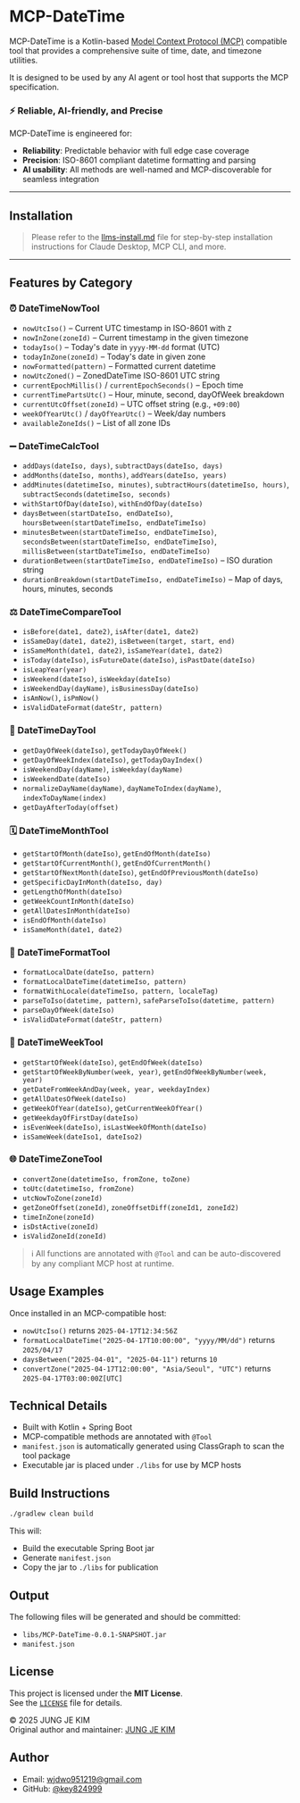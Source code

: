 # MCP-DateTime

MCP-DateTime is a Kotlin-based [Model Context Protocol (MCP)](https://modelcontextprotocol.io) compatible tool that provides a comprehensive suite of time, date, and timezone utilities.

It is designed to be used by any AI agent or tool host that supports the MCP specification.

### ⚡ Reliable, AI-friendly, and Precise

MCP-DateTime is engineered for:

- **Reliability**: Predictable behavior with full edge case coverage
- **Precision**: ISO-8601 compliant datetime formatting and parsing
- **AI usability**: All methods are well-named and MCP-discoverable for seamless integration

---

## Installation

> Please refer to the [llms-install.md](./llms-install.md) file for step-by-step installation instructions for Claude Desktop, MCP CLI, and more.

---

## Features by Category

### ⏰ DateTimeNowTool
- `nowUtcIso()` – Current UTC timestamp in ISO-8601 with `Z`
- `nowInZone(zoneId)` – Current timestamp in the given timezone
- `todayIso()` – Today's date in `yyyy-MM-dd` format (UTC)
- `todayInZone(zoneId)` – Today's date in given zone
- `nowFormatted(pattern)` – Formatted current datetime
- `nowUtcZoned()` – ZonedDateTime ISO-8601 UTC string
- `currentEpochMillis()` / `currentEpochSeconds()` – Epoch time
- `currentTimePartsUtc()` – Hour, minute, second, dayOfWeek breakdown
- `currentUtcOffset(zoneId)` – UTC offset string (e.g., `+09:00`)
- `weekOfYearUtc()` / `dayOfYearUtc()` – Week/day numbers
- `availableZoneIds()` – List of all zone IDs

### ➖ DateTimeCalcTool
- `addDays(dateIso, days)`, `subtractDays(dateIso, days)`
- `addMonths(dateIso, months)`, `addYears(dateIso, years)`
- `addMinutes(datetimeIso, minutes)`, `subtractHours(datetimeIso, hours)`, `subtractSeconds(datetimeIso, seconds)`
- `withStartOfDay(dateIso)`, `withEndOfDay(dateIso)`
- `daysBetween(startDateIso, endDateIso)`, `hoursBetween(startDateTimeIso, endDateTimeIso)`
- `minutesBetween(startDateTimeIso, endDateTimeIso)`, `secondsBetween(startDateTimeIso, endDateTimeIso)`, `millisBetween(startDateTimeIso, endDateTimeIso)`
- `durationBetween(startDateTimeIso, endDateTimeIso)` – ISO duration string
- `durationBreakdown(startDateTimeIso, endDateTimeIso)` – Map of days, hours, minutes, seconds

### ⚖ DateTimeCompareTool
- `isBefore(date1, date2)`, `isAfter(date1, date2)`
- `isSameDay(date1, date2)`, `isBetween(target, start, end)`
- `isSameMonth(date1, date2)`, `isSameYear(date1, date2)`
- `isToday(dateIso)`, `isFutureDate(dateIso)`, `isPastDate(dateIso)`
- `isLeapYear(year)`
- `isWeekend(dateIso)`, `isWeekday(dateIso)`
- `isWeekendDay(dayName)`, `isBusinessDay(dateIso)`
- `isAmNow()`, `isPmNow()`
- `isValidDateFormat(dateStr, pattern)`

### 📅 DateTimeDayTool
- `getDayOfWeek(dateIso)`, `getTodayDayOfWeek()`
- `getDayOfWeekIndex(dateIso)`, `getTodayDayIndex()`
- `isWeekendDay(dayName)`, `isWeekday(dayName)`
- `isWeekendDate(dateIso)`
- `normalizeDayName(dayName)`, `dayNameToIndex(dayName)`, `indexToDayName(index)`
- `getDayAfterToday(offset)`

### 🗓 DateTimeMonthTool
- `getStartOfMonth(dateIso)`, `getEndOfMonth(dateIso)`
- `getStartOfCurrentMonth()`, `getEndOfCurrentMonth()`
- `getStartOfNextMonth(dateIso)`, `getEndOfPreviousMonth(dateIso)`
- `getSpecificDayInMonth(dateIso, day)`
- `getLengthOfMonth(dateIso)`
- `getWeekCountInMonth(dateIso)`
- `getAllDatesInMonth(dateIso)`
- `isEndOfMonth(dateIso)`
- `isSameMonth(date1, date2)`

### 🧾 DateTimeFormatTool
- `formatLocalDate(dateIso, pattern)`
- `formatLocalDateTime(datetimeIso, pattern)`
- `formatWithLocale(dateTimeIso, pattern, localeTag)`
- `parseToIso(datetime, pattern)`, `safeParseToIso(datetime, pattern)`
- `parseDayOfWeek(dateIso)`
- `isValidDateFormat(dateStr, pattern)`

### 📆 DateTimeWeekTool
- `getStartOfWeek(dateIso)`, `getEndOfWeek(dateIso)`
- `getStartOfWeekByNumber(week, year)`, `getEndOfWeekByNumber(week, year)`
- `getDateFromWeekAndDay(week, year, weekdayIndex)`
- `getAllDatesOfWeek(dateIso)`
- `getWeekOfYear(dateIso)`, `getCurrentWeekOfYear()`
- `getWeekdayOfFirstDay(dateIso)`
- `isEvenWeek(dateIso)`, `isLastWeekOfMonth(dateIso)`
- `isSameWeek(dateIso1, dateIso2)`

### 🌐 DateTimeZoneTool
- `convertZone(datetimeIso, fromZone, toZone)`
- `toUtc(datetimeIso, fromZone)`
- `utcNowToZone(zoneId)`
- `getZoneOffset(zoneId)`, `zoneOffsetDiff(zoneId1, zoneId2)`
- `timeInZone(zoneId)`
- `isDstActive(zoneId)`
- `isValidZoneId(zoneId)`

> ℹ️ All functions are annotated with `@Tool` and can be auto-discovered by any compliant MCP host at runtime.

## Usage Examples

Once installed in an MCP-compatible host:

- `nowUtcIso()` returns `2025-04-17T12:34:56Z`
- `formatLocalDateTime("2025-04-17T10:00:00", "yyyy/MM/dd")` returns `2025/04/17`
- `daysBetween("2025-04-01", "2025-04-11")` returns `10`
- `convertZone("2025-04-17T12:00:00", "Asia/Seoul", "UTC")` returns `2025-04-17T03:00:00Z[UTC]`

## Technical Details

- Built with Kotlin + Spring Boot
- MCP-compatible methods are annotated with `@Tool`
- `manifest.json` is automatically generated using ClassGraph to scan the tool package
- Executable jar is placed under `./libs` for use by MCP hosts

## Build Instructions

```bash
./gradlew clean build
```

This will:
- Build the executable Spring Boot jar
- Generate `manifest.json`
- Copy the jar to `./libs` for publication

## Output

The following files will be generated and should be committed:

- `libs/MCP-DateTime-0.0.1-SNAPSHOT.jar`
- `manifest.json`

## License

This project is licensed under the **MIT License**.  
See the [`LICENSE`](./LICENSE) file for details.

© 2025 JUNG JE KIM  
Original author and maintainer: [JUNG JE KIM](https://github.com/key824999)

## Author

- Email: wjdwo951219@gmail.com
- GitHub: [@key824999](https://github.com/key824999)

